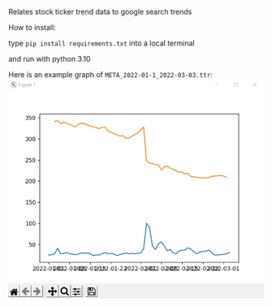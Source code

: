 Relates stock ticker trend data to google search trends

How to install:

type `pip install requirements.txt` into a local terminal

and run with python 3.10

Here is an example graph of `META_2022-01-1_2022-03-03.ttr`:
![top is stock value... bottom is google trend data](screenshot.png)